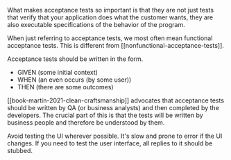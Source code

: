 What makes acceptance tests so important is that they are not just tests that verify that your application does what the customer wants, they are also executable specifications of the behavior of the program.

When just referring to acceptance tests, we most often mean functional acceptance tests. This is different from [[nonfunctional-acceptance-tests]].

Acceptance tests should be written in the form.
- GIVEN (some initial context)
- WHEN (an even occurs (by some user))
- THEN (there are some outcomes)

[[book-martin-2021-clean-craftsmanship]] advocates that acceptance tests should be written by QA (or business analysts) and then completed by the developers. The crucial part of this is that the tests will be written by business people and therefore be understood by them.

Avoid testing the UI wherever possible. It's slow and prone to error if the UI changes. If you need to test the user interface, all replies to it should be stubbed.

